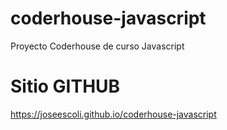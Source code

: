 # coderhouse-javascript
Proyecto Coderhouse de curso Javascript

# Sitio GITHUB
https://joseescoli.github.io/coderhouse-javascript
